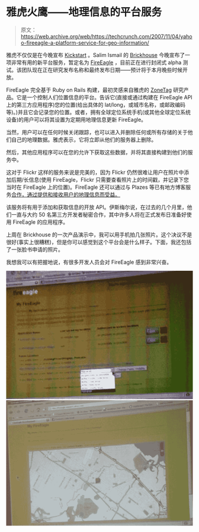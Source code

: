 # 雅虎火鹰——地理信息的平台服务

> 原文：<https://web.archive.org/web/https://techcrunch.com/2007/11/04/yahoo-fireeagle-a-platform-service-for-geo-information/>

 [](https://web.archive.org/web/20230213025115/http://fireeagle.research.yahoo.com/) 雅虎不仅仅是在今晚宣布 [Kickstart](https://web.archive.org/web/20230213025115/https://techcrunch.com/2007/11/04/yahoo-launches-kickstart-a-new-social-network-around-college-students-and-alumni/) 。Salim Ismail 的 [Brickhouse](https://web.archive.org/web/20230213025115/https://techcrunch.com/2007/03/14/salim-ismail-to-head-yahoo-brickhouse/) 今晚宣布了一项非常有用的新平台服务，暂定名为 [FireEagle](https://web.archive.org/web/20230213025115/http://fireeagle.research.yahoo.com/) ，目前正在进行封闭式 alpha 测试。该团队现在正在研究发布名称和最终发布日期——预计将于本月晚些时候开放。

FireEagle 完全基于 Ruby on Rails 构建，最初灵感来自雅虎的 [ZoneTag](https://web.archive.org/web/20230213025115/http://zonetag.research.yahoo.com/) 研究产品。它是一个控制人们位置信息的平台。告诉它(直接或通过构建在 FireEagle API 上的第三方应用程序)您的位置(给出具体的 lat/long，或城市名称，或邮政编码等)。)并且它会记录您的位置。或者，拥有全球定位系统手机(或其他全球定位系统设备)的用户可以将其设置为定期用地理信息更新 FireEagle。

当然，用户可以在任何时候关闭跟踪，也可以进入并删除任何或所有存储的关于他们自己的地理数据。雅虎表示，它将立即从他们的服务器上删除。

然后，其他应用程序可以在您的允许下获取这些数据，并将其直接构建到他们的服务中。

这对于 Flickr 这样的服务来说是完美的，因为 Flickr 仍然很难让用户在照片中添加后期/长信息(使用 FireEagle，Flickr 只需要查看照片上的时间戳，并记录下您当时在 FireEagle 上的位置)。FireEagle 还可以通过与 Plazes 等已有地方博客服务[合作，通过提供和接收用户的地理信息而受益。](https://web.archive.org/web/20230213025115/https://techcrunch.com/2007/05/18/plazes-regroups-learns-from-twitter/)

该服务将有用于添加和获取信息的开放 API。伊斯梅尔说，在过去的几个月里，他们一直与大约 50 名第三方开发者秘密合作，其中许多人将在正式发布日准备好使用 FireEagle 的应用程序。

上周在 Brickhouse 的一次产品演示中，我可以用手机拍几张照片。这个决议不是很好(事实上很糟糕)，但是你可以感觉到这个平台会是什么样子。下面，我还包括了一张脸书申请的照片。

我想我可以有把握地说，有很多开发人员会对 FireEagle 感到非常兴奋。

![](img/01770eddfb73aea57d9dc0a615d458ab.png)
![](img/00a1a30f357541cc4e50fafe1507419f.png)
